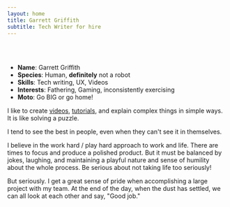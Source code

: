 ```yaml
---
layout: home
title: Garrett Griffith
subtitle: Tech Writer for hire
---
```


<br>
<br>

* **Name**: Garrett Griffith
* **Species**: Human, **definitely** not a robot
* **Skills**: Tech writing, UX, Videos
* **Interests**: Fathering, Gaming, inconsistently exercising
* **Moto**: Go BIG or go home!

I like to create [videos](portfolio/#videos), [tutorials](portfolio/#documentation), and explain complex things in simple ways. It is like solving a puzzle. 

I tend to see the best in people, even when they can't see it in themselves. 

I believe in the work hard / play hard approach to work and life. There are times to focus and produce a polished product. But it must be balanced by jokes, laughing, and maintaining a playful nature and sense of humility about the whole process. Be serious about not taking life too seriously!

But seriously. I get a great sense of pride when accomplishing a large project with my team. At the end of the day, when the dust has settled, we can all look at each other and say, "Good job."
